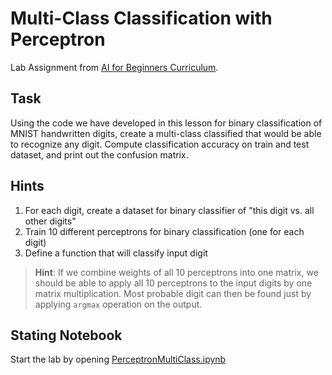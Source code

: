 # Multi-Class Classification with Perceptron

Lab Assignment from [AI for Beginners Curriculum](https://github.com/microsoft/ai-for-beginners).

## Task

Using the code we have developed in this lesson for binary classification of MNIST handwritten digits, create a multi-class classified that would be able to recognize any digit. Compute classification accuracy on train and test dataset, and print out the confusion matrix.

## Hints

1. For each digit, create a dataset for binary classifier of "this digit vs. all other digits"
1. Train 10 different perceptrons for binary classification (one for each digit)
1. Define a function that will classify input digit 

> **Hint**: If we combine weights of all 10 perceptrons into one matrix, we should be able to apply all 10 perceptrons to the input digits by one matrix multiplication. Most probable digit can then be found just by applying `argmax` operation on the output.

## Stating Notebook

Start the lab by opening [PerceptronMultiClass.ipynb](PerceptronMultiClass.ipynb)
